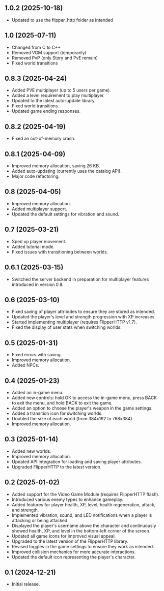 ## 1.0.2 (2025-10-18)
- Updated to use the flipper_http folder as intended

## 1.0 (2025-07-11)
- Changed from C to C++
- Removed VGM support (temporarily)
- Removed PvP (only Story and PvE remain)
- Fixed world transitions

## 0.8.3 (2025-04-24)
- Added PVE multiplayer (up to 5 users per game).
- Added a level requirement to play multiplayer.
- Updated to the latest auto-update library.
- Fixed world transitions.
- Updated game ending responses.

## 0.8.2 (2025-04-19)
- Fixed an out-of-memory crash.

## 0.8.1 (2025-04-09)
- Improved memory allocation, saving 26 KB.
- Added auto-updating (currently uses the catalog API).
- Major code refactoring.

## 0.8 (2025-04-05)
- Improved memory allocation.
- Added multiplayer support.
- Updated the default settings for vibration and sound.

## 0.7 (2025-03-21)
- Sped up player movement.
- Added tutorial mode.
- Fixed issues with transitioning between worlds.

## 0.6.1 (2025-03-15)
- Switched the server backend in preparation for multiplayer features introduced in version 0.8.

## 0.6 (2025-03-10)
- Fixed saving of player attributes to ensure they are stored as intended.
- Updated the player's level and strength progression with XP increases.
- Started implementing multiplayer (requires FlipperHTTP v1.7).
- Fixed the display of user stats when switching worlds.

## 0.5 (2025-01-31)
- Fixed errors with saving.
- Improved memory allocation.
- Added NPCs.

## 0.4 (2025-01-23)
- Added an in-game menu.
- Added new controls: hold OK to access the in-game menu, press BACK to exit the menu, and hold BACK to exit the game.
- Added an option to choose the player's weapon in the game settings.
- Added a transition icon for switching worlds.
- Doubled the size of each world (from 384x192 to 768x384).
- Improved memory allocation.

## 0.3 (2025-01-14)
- Added new worlds.
- Improved memory allocation.
- Updated API integration for loading and saving player attributes.
- Upgraded FlipperHTTP to the latest version.

## 0.2 (2025-01-02)
- Added support for the Video Game Module (requires FlipperHTTP flash).
- Introduced various enemy types to enhance gameplay.
- Added features for player health, XP, level, health regeneration, attack, and strength.
- Implemented vibration, sound, and LED notifications when a player is attacking or being attacked.
- Displayed the player's username above the character and continuously showed health, XP, and level in the bottom-left corner of the screen.
- Updated all game icons for improved visual appeal.
- Upgraded to the latest version of the FlipperHTTP library.
- Revised toggles in the game settings to ensure they work as intended.
- Improved collision mechanics for more accurate interactions.
- Updated the default icon representing the player's character.

## 0.1 (2024-12-21)
- Initial release.